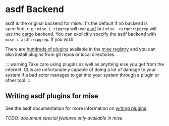 # asdf Backend

asdf is the original backend for mise. It's the default if no backend is specified,
e.g.: `mise i ripgrep` will use [asdf](https://gitlab.com/wt0f/asdf-ripgrep) but `mise  cargo:ripgrep`
will use the [cargo](./cargo) backend. You can explicitly specify the asdf backend with `mise i asdf:ripgrep`.
If you wish.

There are [hundreds of plugins](https://github.com/mise-plugins/registry) available in the
[mise registry](https://github.com/mise-plugins) and you can also install plugins from git
repos or local directories.

::: warning
Take care using plugins as well as anything else you get from the internet. CLIs are
unfortunately capable of doing a lot of damage to your system if a bad actor manages to
get into your system through a plugin or other tool.
:::

## Writing asdf plugins for mise

See the asdf documentation for more information on [writing plugins](https://asdf-vm.com/plugins/create.html).

_TODO: document special features only available in mise._
